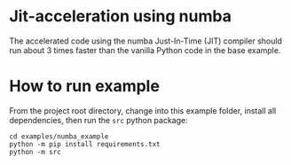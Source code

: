 # Jit-acceleration using numba

The accelerated code using the numba Just-In-Time (JIT) compiler should run about 3 times faster than the vanilla Python code in the base example.

# How to run example

From the project root directory, change into this example folder, install all dependencies, then run the `src` python package:

```
cd examples/numba_example
python -m pip install requirements.txt
python -m src
```
